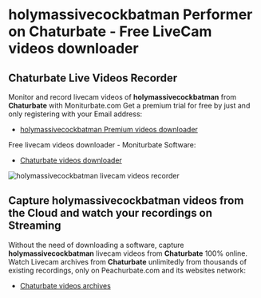 # holymassivecockbatman Performer on Chaturbate - Free LiveCam videos downloader

## Chaturbate Live Videos Recorder

Monitor and record livecam videos of **holymassivecockbatman** from **Chaturbate** with Moniturbate.com
Get a premium trial for free by just and only registering with your Email address:
* [holymassivecockbatman Premium videos downloader](https://moniturbate.com/request-demo-licence-key.html)

Free livecam videos downloader - Moniturbate Software:
* [Chaturbate videos downloader](https://moniturbate.com/moniturbate-download-software.html)

![holymassivecockbatman livecam videos recorder](https://peachurnet.com/templates/moniturbate-software.png)


## Capture holymassivecockbatman videos from the Cloud and watch your recordings on Streaming

Without the need of downloading a software, capture **holymassivecockbatman** livecam videos from **Chaturbate** 100% online.
Watch Livecam archives from **Chaturbate** unlimitedly from thousands of existing recordings, only on Peachurbate.com and its websites network:
* [Chaturbate videos archives](https://peachurnet.com/)